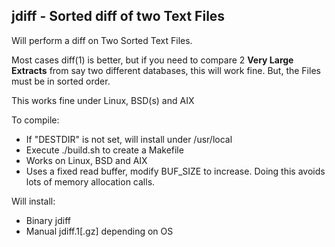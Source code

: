 ## jdiff - Sorted diff of two Text Files

Will perform a diff on Two Sorted Text Files.

Most cases diff(1) is better, but if you need to compare 2 **Very
Large Extracts** from say two different databases, this will work
fine.  But, the Files must be in sorted order.

This works fine under Linux, BSD(s) and AIX

To compile:
* If "DESTDIR" is not set, will install under /usr/local
* Execute ./build.sh to create a Makefile
* Works on Linux, BSD and AIX
* Uses a fixed read buffer, modify BUF_SIZE to increase.
  Doing this avoids lots of memory allocation calls.

Will install:
* Binary jdiff
* Manual jdiff.1[.gz] depending on OS

